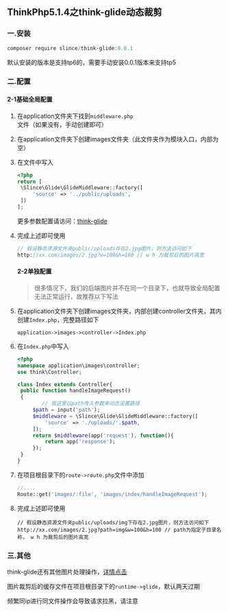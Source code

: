 ## ThinkPhp5.1.4之think-glide动态裁剪

### 一.安装

```powershell
composer require slince/think-glide:0.0.1
```

默认安装的版本是支持tp6的，需要手动安装0.0.1版本来支持tp5

### 二.配置

#### 2-1基础全局配置

1. 在application文件夹下找到`middleware.php`文件（如果没有，手动创建即可）

2. 在application文件夹下创建images文件夹（此文件夹作为模块入口，内部为空）

3. 在文件中写入

   ```php
   <?php
   return [
   	\Slince\Glide\GlideMiddleware::factory([
   	    'source' => '../public/uploads',
   	])
   ];
   ```

   更多参数配置请访问：[think-glide](https://github.com/top-think/think-glide)

4. 完成上述即可使用

   ```javascript
   // 假设静态资源文件夹public/uploads存在2.jpg图片，则方法访问如下
   http://xx.com/images/2.jpg?w=100&h=100 // w h 为裁剪后的图片高宽
   ```

   #### 2-2单独配置

   > 很多情况下，我们的后端图片并不在同一个目录下，也就导致全局配置无法正常运行，故推荐以下写法

1. 在application文件夹下创建images文件夹，内部创建controller文件夹，其内创建`Index.php`，完整路径如下

   ```
   application->images->controller->Index.php
   ```

2. 在`Index.php`中写入

   ```php
   <?php
   namespace application\images\controller;
   use think\Controller;
   
   class Index extends Controller{
   	public function handleImageRequest()
   	{
           // 我这里以path传入参数来动态设置路径
   		$path = input('path');
   	    $middleware = \Slince\Glide\GlideMiddleware::factory([
   	        'source' => './uploads/'.$path,
   	    ]);
   	    return $middleware(app('request'), function(){
   	        return app('response');
   	    });
   	}
   }
   ```

3. 在项目根目录下的`route->route.php`文件中添加

   ```php
   //....
   Route::get('images/:file', 'images/index/handleImageRequest');
   ```

4. 完成上述即可使用

   ```
   // 假设静态资源文件夹public/uploads/img下存在2.jpg图片，则方法访问如下
   http://xx.com/images/2.jpg?path=img&w=100&h=100 // path为指定子目录名称， w h 为裁剪后的图片高宽
   ```

### 三.其他

think-glide还有其他图片处理操作，[详情点击](http://glide.thephpleague.com/1.0/api/quick-reference/)

图片裁剪后的缓存文件在项目根目录下的`runtime->glide`，默认两天过期

频繁同ip进行同文件操作会导致请求拉黑，请注意